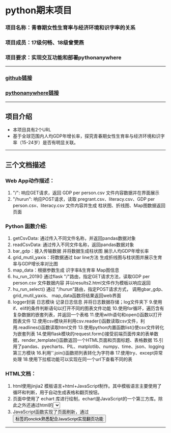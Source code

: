 # python期末项目

### 项目名称：青春期女性生育率与经济环境和识字率的关系
### 项目成员：17级何畅、18级曾雯燕
### 项目要求：实现交互功能和部署pythonanywhere
***
### [github链接](https://github.com/ZengWenYan/Final-Project)
### [pythonanywhere链接](http://zwy.pythonanywhere.com)
***
## 项目介绍
* 本项目具有2个URL
* 基于全球范围内人均GDP年增长率，探究青春期女性生育率与经济环境和识字率（15-24岁）是否有明显关联。
***

## 三个文档描述
### Web App动作描述：
1. "/": 响应GET请求，返回 GDP per person.csv 文件内容数据并在界面展示
2. "/hurun": 响应POST请求，读取 pregrant.csv、literacy.csv、GDP per person.csv、literacy.csv 文件内容并生成 柱状图、折线图、Map图数据返回页面
							
### Python 函数介绍:
1. getCsvData: 通过传入不同文件名称，并返回pandas数据对象
2. readCsvData: 通过传入不同文件名称，返回pandas数据对象
3. bar_gdp：接入传输数据 并将数据生成柱状图 展示人均GDP年增长率
4. grid_mutil_yaxis：将数据通过 bar line方法 生成折线图与柱状图并展示生育率与GDP增长率对比图
5. map_data：根据参数生成 识字率&生育率 Map图信息
6. hu_run_2019() 通过flask "/"路由，指定GET请求方法，读取GDP per person.csv 文件数据内容 并以results2.html文件作为模板以响应返回 
7. hu_run_select() 通过 "/hurun"路由，指定POST请求方式， 调用gbar_gdp、 grid_mutil_yaxis、 map_data函数将结果返回web界面
8. logger封装 日志模块 记录日志信息 并将日志数据存储；log文件夹下
9.使用if、elif的条件判断语句以打开不同的图表文件功能
10.使用for循环，遍历含有复杂数据的嵌套列表，并返回一个表格
11.使用with语句和open()函数以打开图表文件
12.使用csv模块并利用csv.reader()函数读取csv文件，利用.readlines()函数读取html文件
13.使用python内置函数list()使csv文件转化为嵌套列表
14.使用flask模块的request.form()接受前端页面传来的表单数据，render_template()函数返回一个HTML页面和页面标题、表格数据
15.引用了pandas、pyecharts、PIL、matplotlib、numpy、time、json、logging第三方模块
16.利用''.join()函数把列表转化为字符串
17.使用try、except异常处理
18.使用下拉框功能可以实现在同一个url下查看不同的表
	
### HTML文档：
1. html使用jinjia2 模板语言+html+JavaScript制作。其中模板语言主要使用了循环和判断，用于自动生成表格和翻页按钮。
2. 页面中使用了 echart 库进行绘制，echart是JavaScript的一个第三方库。除此之外还通过html的<select>标签的onchange属性配合
3. JavaScript函数实现了页面刷新，通过<button>标签的onclick熟悉配合JavaScript实现翻页功能
***
